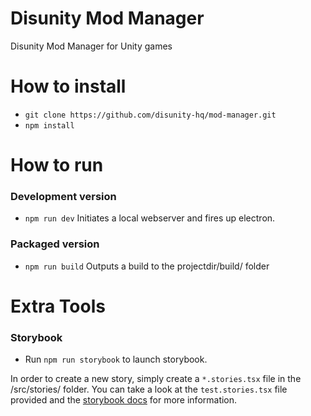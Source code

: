 # Disunity Mod Manager
Disunity Mod Manager for Unity games

# How to install

  - ```git clone https://github.com/disunity-hq/mod-manager.git```
  - ```npm install```

# How to run
### Development version
- ```npm run dev```
Initiates a local webserver and fires up electron.
### Packaged version
- ```npm run build```
Outputs a build to the projectdir/build/ folder

# Extra Tools
### Storybook
- Run ```npm run storybook``` to launch storybook.

In order to create a new story, simply create a ```*.stories.tsx``` file in the /src/stories/ folder. You can take a look at the ```test.stories.tsx``` file provided and the [storybook docs](https://storybook.js.org/docs/basics/writing-stories/) for more information.
